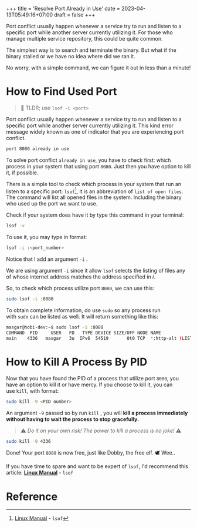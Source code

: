 +++
title = 'Resolve Port Already in Use'
date = 2023-04-13T05:49:16+07:00
draft = false
+++

Port conflict usually happen whenever a service try to run and listen to a specific port while another server currently utilizing it. For those who manage multiple service repository, this could be quite common.

The simplest way is to search and terminate the binary. But what if the binary stalled or we have no idea where did we ran it.

No worry, with a simple command, we can figure it out in less than a minute!

# How to Find Used Port

> 🔖 TLDR; use `lsof -i <port>`

Port conflict usually happen whenever a service try to run and listen to a specific port while another server currently utilizing it. This kind error message widely known as one of indicator that you are experiencing port conflict.

```bash
port 8080 already in use
```

To solve port conflict `already in use`, you have to check first: which process in your system that using port `8080`. Just then you have option to kill it, if possible.

There is a simple tool to check which process in your system that run an listen to a specific port: `lsof`[^1], it is an abbreviation of `list of open files`. The command will list all opened files in the system. Including the binary who used up the port we want to use.

Check if your system does have it by type this command in your terminal:

```bash
lsof -v
```

To use it, you may type in format:

```bash
lsof -i :<port_number>
```

Notice that I add an argument `-i` .

We are using argument `-i` since it allow `lsof` selects the listing of files any of whose internet address matches the address specified in *i*.

So, to check which process utilize port `8080`, we can use this:

```bash
sudo lsof -i :8080
```

To obtain complete information, do use `sudo` so any process run with `sudo` can be listed as well. It will return something like this:

```bash
masgar@hobi-dev:~$ sudo lsof -i :8080
COMMAND  PID     USER   FD   TYPE DEVICE SIZE/OFF NODE NAME
main    4336   masgar   3u  IPv6  54519       0t0 TCP  *:http-alt (LISTEN)

```

# How to Kill A Process By PID

Now that you have found the PID of a process that utilize port `8080`, you have an option to kill it or have mercy. If you choose to kill it, you can use `kill`, with format:

```bash
sudo kill -9 <PID number>
```

An argument `-9` passed so by run `kill` , you will **kill a process immediately without having to wait the process to stop gracefully.**

> ⚠️ _Do it on your own risk! The power to kill a process is no joke!_ ⚠️ 

```bash
sudo kill -9 4336
```

Done! Your port `8080` is now free, just like Dobby, the free elf. 🕊️ Wee..

If you have time to spare and want to be expert of `lsof`, I'd recommend this article: **[Linux Manual](https://man7.org/linux/man-pages/man8/lsof.8.html)** - `lsof`

# Reference

[^1]: [Linux Manual](https://man7.org/linux/man-pages/man8/lsof.8.html) - `lsof`
